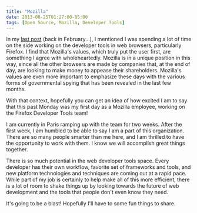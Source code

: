 ```yaml
---
title: "Mozilla"
date: 2013-08-25T01:27:00-05:00
tags: [Open Source, Mozilla, Developer Tools]
---
```


In my [last post][1] (back in February...), I mentioned I was spending a lot of
time on the side working on the developer tools in web browsers, particularly
Firefox.  I find that Mozilla's values, which truly put the user first, are
something I agree with wholeheartedly.  Mozilla is in a unique position in this
way, since all the other browsers are made by companies that, at the end of day,
are looking to make money to appease their shareholders.  Mozilla's values are
even more important to emphasize these days with the various forms of
governmental spying that has been revealed in the last few months.

With that context, hopefully you can get an idea of how excited I am to say that
this past Monday was my first day as a Mozilla employee, working on the Firefox
Developer Tools team!

I am currently in Paris ramping up with the team for two weeks.  After the first
week, I am humbled to be able to say I am a part of this organization.  There
are so many people smarter than me here, and I am thrilled to have the
opportunity to work with them.  I know we will accomplish great things together.

There is so much potential in the web developer tools space.  Every developer
has their own workflow, favorite set of frameworks and tools, and new platform
technologies and techniques are coming out at a rapid pace.  While part of my
job is certainly to help make all of this more efficient, there is a lot of room
to shake things up by looking towards the future of web development and the
tools that people don't even know they need.

It's going to be a blast! Hopefully I'll have to some fun things to share.

[1]: /blog/2013/02/17/into-the-open/

